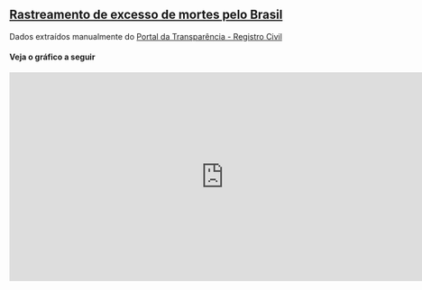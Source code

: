 ## [Rastreamento de excesso de mortes pelo Brasil](https://davidscamurca.github.io/tracking-excess-deaths)

Dados extraídos manualmente do [Portal da Transparência - Registro Civil](https://transparencia.registrocivil.org.br/registros)

#### Veja o gráfico a seguir
<iframe width="758.5" height="371" seamless frameborder="0" scrolling="no" src="https://docs.google.com/spreadsheets/d/e/2PACX-1vR4L_fbxtdMS7w1YBtdumoHvwWA5DCNsoo2qfT4PRv3-oHSGBqhM8VfzUqZq77adXYUkbQeV55zucqe/pubchart?oid=1542325560&amp;format=interactive"></iframe>
